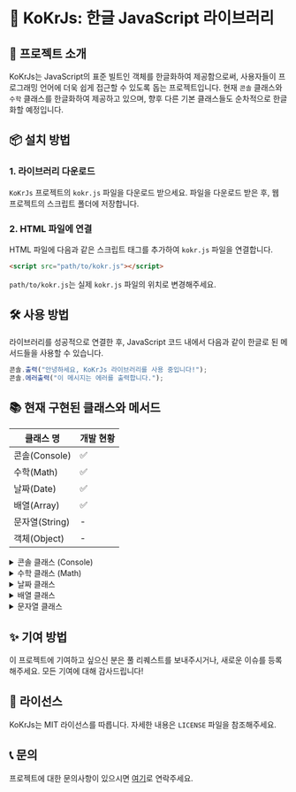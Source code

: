 # 📘 KoKrJs: 한글 JavaScript 라이브러리

## 🚀 프로젝트 소개

KoKrJs는 JavaScript의 표준 빌트인 객체를 한글화하여 제공함으로써, 사용자들이 프로그래밍 언어에 더욱 쉽게 접근할 수 있도록 돕는 프로젝트입니다. 현재 `콘솔` 클래스와 `수학` 클래스를 한글화하여 제공하고 있으며, 향후 다른 기본 클래스들도 순차적으로 한글화할 예정입니다.

## 📦 설치 방법

### 1. 라이브러리 다운로드

`KoKrJs` 프로젝트의 `kokr.js` 파일을 다운로드 받으세요. 파일을 다운로드 받은 후, 웹 프로젝트의 스크립트 폴더에 저장합니다.

### 2. HTML 파일에 연결

HTML 파일에 다음과 같은 스크립트 태그를 추가하여 `kokr.js` 파일을 연결합니다.

```html
<script src="path/to/kokr.js"></script>
```

`path/to/kokr.js`는 실제 `kokr.js` 파일의 위치로 변경해주세요.

## 🛠 사용 방법

라이브러리를 성공적으로 연결한 후, JavaScript 코드 내에서 다음과 같이 한글로 된 메서드들을 사용할 수 있습니다.

```javascript
콘솔.출력("안녕하세요, KoKrJs 라이브러리를 사용 중입니다!");
콘솔.에러출력("이 메시지는 에러를 출력합니다.");
```

## 📚 현재 구현된 클래스와 메서드

| 클래스 명      | 개발 현황 |
| -------------- | --------- |
| 콘솔(Console)  | ✅        |
| 수학(Math)     | ✅        |
| 날짜(Date)     | ✅        |
| 배열(Array)    | ✅        |
| 문자열(String) | -         |
| 객체(Object)   | -         |

<details>
<summary>콘솔 클래스 (Console)</summary>

#### 메서드

- `출력(data)` - 콘솔에 일반 정보를 출력 (`console.log`)
- `에러출력(data)` - 콘솔에 에러 메시지를 출력 (`console.error`)
- `단언(condition, ...data)` - 조건이 거짓일 경우 콘솔에 메시지 출력 (`console.assert`)
- `지우기()` - 콘솔의 모든 출력을 지웁니다 (`console.clear`)
- `카운트(label)` - 주어진 라벨로 카운트를 시작하거나 증가 (`console.count`)
- `카운트리셋(label)` - 주어진 라벨의 카운트를 리셋 (`console.countReset`)
- `디버그(...data)` - 디버그 정보를 출력 (`console.debug`)
- `디렉토리(item, options)` - 객체의 속성을 보기 좋게 출력 (`console.dir`)
- `디렉토리XML(...data)` - XML 형식의 데이터를 출력 (`console.dirxml`)
- `그룹(...data)` - 메시지 그룹을 시작 (`console.group`)
- `그룹접기(...data)` - 접힌 메시지 그룹을 시작 (`console.groupCollapsed`)
- `그룹끝()` - 현재 메시지 그룹을 종료 (`console.groupEnd`)
- `정보(...data)` - 정보 메시지를 출력 (`console.info`)
- `로그(...data)` - 로그 메시지를 출력 (`console.log`)
- `테이블(tabularData, properties)` - 테이블 형태로 데이터 출력 (`console.table`)
- `시간(label)` - 시간 측정을 시작 (`console.time`)
- `시간끝(label)` - 시작된 시간 측정을 종료 (`console.timeEnd`)
- `시간로그(label, ...data)` - 진행 중인 시간 측정에 로그 기록 (`console.timeLog`)
- `타임스탬프(label)` - 타임스탬프 기록 (`console.timeStamp`)
- `트레이스(...data)` - 호출 스택 출력 (`console.trace`)
- `경고(...data)` - 경고 메시지를 출력 (`console.warn`)
</details>

<details>
<summary>수학 클래스 (Math)</summary>

#### 속성

- `e` - 자연 로그의 밑, 오일러의 수 e를 반환합니다. (`Math.E`)
- `로그10` - 10의 자연 로그 값을 반환합니다. (`Math.LN10`)
- `로그2` - 2의 자연 로그 값을 반환합니다. (`Math.LN2`)
- `LOG2E` - e의 밑-2 로그 값을 반환합니다. (`Math.LOG2E`)
- `LOG10E` - e의 밑-10 로그 값을 반환합니다. (`Math.LOG10E`)
- `파이` - 원의 둘레와 지름의 비율인 파이(π)를 반환합니다. (`Math.PI`)
- `제곱근1_2` - 0.5의 제곱근을 반환합니다. (`Math.SQRT1_2`)
- `제곱근2` - 2의 제곱근을 반환합니다. (`Math.SQRT2`)

#### 메서드

- `절대값(x)` - 주어진 수의 절대값을 반환합니다. (`Math.abs`)
- `아크코사인(x)` - 주어진 수의 아크코사인 값을 반환합니다. (`Math.acos`)
- `아크사인(x)` - 주어진 수의 아크사인 값을 반환합니다. (`Math.asin`)
- `아크탄젠트(x)` - 주어진 수의 아크탄젠트 값을 반환합니다. (`Math.atan`)
- `아크탄젠트2(y, x)` - 주어진 x, y 좌표에 대한 아크탄젠트 값을 반환합니다. (`Math.atan2`)
- `천장(x)` - 주어진 수를 올림하여 가장 가까운 정수를 반환합니다. (`Math.ceil`)
- `코사인(x)` - 주어진 각도의 코사인 값을 반환합니다. (`Math.cos`)
- `지수(x)` - 자연 상수 e를 주어진 수의 거듭제곱으로 계산합니다. (`Math.exp`)
- `바닥(x)` - 주어진 수를 내림하여 가장 가까운 정수를 반환합니다. (`Math.floor`)
- `로그(x)` - 주어진 수의 자연 로그(밑이 e인 로그)를 반환합니다. (`Math.log`)
- `최대(...값들)` - 주어진 값들 중에서 가장 큰 값을 반환합니다. (`Math.max`)
- `최소(...값들)` - 주어진 값들 중에서 가장 작은 값을 반환합니다. (`Math.min`)
- `거듭제곱(x, y)` - 주어진 밑 값과 지수 값을 사용하여 거듭제곱 값을 계산합니다. (`Math.pow`)
- `난수()` - 0과 1 사이의 난수를 반환합니다. (`Math.random`)
- `반올림(x)` - 주어진 수를 가장 가까운 정수로 반올림합니다. (`Math.round`)
- `사인(x)` - 주어진 각도의 사인 값을 반환합니다. (`Math.sin`)
- `제곱근(x)` - 주어진 수의 제곱근을 반환합니다. (`Math.sqrt`)
- `탄젠트(x)` - 주어진 각도의 탄젠트 값을 반환합니다. (`Math.tan`)
</details>

<details>
<summary>날짜 클래스</summary>

#### 속성

- `date` - 내부 JavaScript Date 객체를 저장합니다. (`new Date()`)

#### 메서드

- `문자열로()` - 날짜를 문자열로 반환합니다. (`Date.prototype.toString()`)
- `날짜문자열로()` - 날짜 부분만을 문자열로 반환합니다. (`Date.prototype.toDateString()`)
- `시간문자열로()` - 시간 부분만을 문자열로 반환합니다. (`Date.prototype.toTimeString()`)
- `지역문자열로()` - 현지 지역 설정에 적합한 문자열로 날짜와 시간을 반환합니다. (`Date.prototype.toLocaleString()`)
- `지역날짜문자열로()` - 현지 지역 설정에 적합한 문자열로 날짜 부분만을 반환합니다. (`Date.prototype.toLocaleDateString()`)
- `지역시간문자열로()` - 현지 지역 설정에 적합한 문자열로 시간 부분만을 반환합니다. (`Date.prototype.toLocaleTimeString()`)
- `값으로()` - 1970년 1월 1일 자정 이후의 밀리초 단위 시간 값을 반환합니다. (`Date.prototype.valueOf()`)
- `시간가져오기()` - 1970년 1월 1일 자정 이후의 밀리초 단위 시간 값을 반환합니다. (`Date.prototype.getTime()`)
- `연도가져오기()` - 현지 시간을 기준으로 연도를 반환합니다. (`Date.prototype.getFullYear()`)
- `UTC연도가져오기()` - UTC를 기준으로 연도를 반환합니다. (`Date.prototype.getUTCFullYear()`)
- `월가져오기()` - 현지 시간을 기준으로 월을 반환합니다 (0-11). (`Date.prototype.getMonth()`)
- `UTC월가져오기()` - UTC를 기준으로 월을 반환합니다 (0-11). (`Date.prototype.getUTCMonth()`)
- `일가져오기()` - 현지 시간을 기준으로 일(날짜)을 반환합니다. (`Date.prototype.getDate()`)
- `UTC일가져오기()` - UTC를 기준으로 일(날짜)을 반환합니다. (`Date.prototype.getUTCDate()`)
- `요일가져오기()` - 현지 시간을 기준으로 요일을 반환합니다 (0-6). (`Date.prototype.getDay()`)
- `UTC요일가져오기()` - UTC를 기준으로 요일을 반환합니다 (0-6). (`Date.prototype.getUTCDay()`)
- `시간가져오기()` - 현지 시간을 기준으로 시간을 반환합니다. (`Date.prototype.getHours()`)
- `UTC시간가져오기()` - UTC를 기준으로 시간을 반환합니다. (`Date.prototype.getUTCHours()`)
- `분가져오기()` - 현지 시간을 기준으로 분을 반환합니다. (`Date.prototype.getMinutes()`)
- `UTC분가져오기()` - UTC를 기준으로 분을 반환합니다. (`Date.prototype.getUTCMinutes()`)
- `초가져오기()` - 현지 시간을 기준으로 초를 반환합니다. (`Date.prototype.getSeconds()`)
- `UTC초가져오기()` - UTC를 기준으로 초를 반환합니다. (`Date.prototype.getUTCSeconds()`)
- `밀리초가져오기()` - 현지 시간을 기준으로 밀리초를 반환합니다. (`Date.prototype.getMilliseconds()`)
- `UTC밀리초가져오기()` - UTC를 기준으로 밀리초를 반환합니다. (`Date.prototype.getUTCMilliseconds()`)
- `시차가져오기()` - 현지 시간과 UTC의 차이(분)를 반환합니다. (`Date.prototype.getTimezoneOffset()`)
- `ISO문자열로()` - 현지 시간을 기준으로 날짜와 시간을 ISO 형식의 문자열로 반환합니다. (`Date.prototype.toISOString()`)
- `JSON으로()` - JSON 형식으로 객체의 데이터를 변환할 때 사용됩니다. (`Date.prototype.toJSON()`)

</details>

<details>
<summary>배열 클래스</summary>

#### 속성

- `배열` - 내부 JavaScript Array 객체를 저장합니다.

#### 메서드

- `길이가져오기()` - 배열의 길이를 반환합니다. (`Array.prototype.length`)
- `끝에추가하기(...요소들)` - 배열 끝에 하나 이상의 요소를 추가하고, 새로운 길이를 반환합니다. (`Array.prototype.push`)
- `끝에서제거하기()` - 배열 끝의 요소를 제거하고, 그 요소를 반환합니다. (`Array.prototype.pop`)
- `시작에추가하기(...요소들)` - 배열 시작에 하나 이상의 요소를 추가하고, 새로운 길이를 반환합니다. (`Array.prototype.unshift`)
- `시작에서제거하기()` - 배열 시작의 요소를 제거하고, 그 요소를 반환합니다. (`Array.prototype.shift`)
- `역순으로정렬하기()` - 배열의 요소를 역순으로 정렬합니다. (`Array.prototype.reverse`)
- `정렬하기(정렬함수)` - 배열의 요소를 정렬합니다. 정렬 함수를 제공할 수 있습니다. (`Array.prototype.sort`)
- `채우기(값, 시작인덱스, 끝인덱스)` - 지정된 값으로 배열의 모든 요소를 채웁니다. (`Array.prototype.fill`)
- `일부가져오기(시작, 끝)` - 배열의 일부를 얕게 복사하여 새 배열을 반환합니다. (`Array.prototype.slice`)
- `각요소에실행하기(콜백)` - 배열의 요소에 대해 제공된 함수를 한 번씩 실행합니다. (`Array.prototype.forEach`)
- `찾기(콜백)` - 배열에서 특정 조건을 만족하는 요소를 찾아 반환합니다. (`Array.prototype.find`)
- `인덱스찾기(콜백)` - 배열에서 특정 조건을 만족하는 요소의 인덱스를 반환합니다. (`Array.prototype.findIndex`)
- `모두만족하는지(콜백)` - 배열의 모든 요소가 제공된 함수를 만족하는지 확인합니다. (`Array.prototype.every`)
- `하나라도만족하는지(콜백)` - 배열의 요소 중 하나라도 제공된 함수를 만족하는지 확인합니다. (`Array.prototype.some`)
- `축약하기(콜백, 초기값)` - 배열의 모든 요소에 대해 함수를 호출하고, 그 결과를 하나의 값으로 반환합니다. (`Array.prototype.reduce`)
- `역순축약하기(콜백, 초기값)` - 배열의 모든 요소에 대해 함수를 호출하고, 그 결과를 하나의 값으로 반환합니다. (역순) (`Array.prototype.reduceRight`)
- `문자열로변환()` - 배열을 문자열로 변환합니다. (`Array.prototype.join`)
- `연결하여문자열로(연결문자)` - 지정된 값을 사용하여 배열의 요소를 연결하여 문자열을 반환합니다. (`Array.prototype.join`)
- `맵핑하기(콜백)` - 배열을 맵핑된 배열로 반환합니다. (`Array.prototype.map`)
- `필터링하기(콜백)` - 배열에서 특정 조건을 만족하는 요소들만 모아 새 배열을 반환합니다. (`Array.prototype.filter`)

</details>

<details>
<summary>문자열 클래스</summary>

#### 속성

- `문자열` - 내부 JavaScript String 객체를 저장합니다.

#### 메서드

- `길이가져오기()` - 문자열의 길이를 반환합니다. (`String.prototype.length`)
- `문자가져오기(위치)` - 문자열의 특정 인덱스에 있는 문자를 반환합니다. (`String.prototype.charAt`)
- `대체하기(찾을문자, 대체할문자)` - 문자열을 다른 문자열로 대체합니다. (`String.prototype.replace`)
- `위치찾기(찾을문자, 시작위치)` - 문자열에서 특정 문자열을 찾아 위치 인덱스를 반환합니다. (`String.prototype.indexOf`)
- `소문자로변환()` - 문자열을 소문자로 변환합니다. (`String.prototype.toLowerCase`)
- `대문자로변환()` - 문자열을 대문자로 변환합니다. (`String.prototype.toUpperCase`)
- `공백제거()` - 문자열의 앞뒤 공백을 제거합니다. (`String.prototype.trim`)
- `부분추출(시작, 끝)` - 문자열의 일부를 추출합니다. (`String.prototype.slice`)
- `나누기(구분자, 최대길이)` - 문자열을 지정된 구분자로 나누어 배열로 반환합니다. (`String.prototype.split`)
- `시작확인(문자열, 시작위치)` - 지정된 문자열로 시작하는지 확인합니다. (`String.prototype.startsWith`)
- `끝확인(문자열, 길이)` - 지정된 문자열로 끝나는지 확인합니다. (`String.prototype.endsWith`)
- `포함확인(문자열, 시작위치)` - 문자열에 특정 문자열이 포함되어 있는지 확인합니다. (`String.prototype.includes`)
- `반복하기(횟수)` - 문자열을 반복합니다. (`String.prototype.repeat`)

</details>

## ✨ 기여 방법

이 프로젝트에 기여하고 싶으신 분은 풀 리퀘스트를 보내주시거나, 새로운 이슈를 등록해주세요. 모든 기여에 대해 감사드립니다!

## 📝 라이선스

KoKrJs는 MIT 라이선스를 따릅니다. 자세한 내용은 `LICENSE` 파일을 참조해주세요.

## 📞 문의

프로젝트에 대한 문의사항이 있으시면 [여기](이메일_주소)로 연락주세요.
